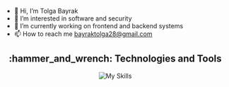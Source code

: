 - 👋 Hi, I’m Tolga Bayrak
- 👀 I’m interested in software and security
- 🌱 I’m currently working on frontend and backend systems
- 📫 How to reach me bayraktolga28@gmail.com




<div align="center">

<h2 align="center">:hammer_and_wrench: Technologies and Tools</h2>

![My Skills](https://skillicons.dev/icons?i=js,python,nodejs,mongodb,postgres,vue,react,ts,docker,linux)

</div>

